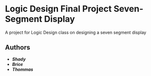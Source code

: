 # Logic Design Final Project Seven-Segment Display

A project for Logic Design class on designing a seven segment display

## Authors
* ***Shady***
* ***Brice***
* ***Thommas***
